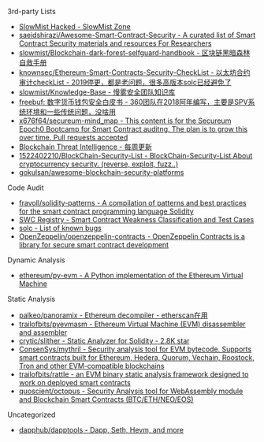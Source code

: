 3rd-party Lists

* [SlowMist Hacked - SlowMist Zone](https://hacked.slowmist.io/)
* [saeidshirazi/Awesome-Smart-Contract-Security - A curated list of Smart Contract Security materials and resources For Researchers](https://github.com/saeidshirazi/Awesome-Smart-Contract-Security)
* [slowmist/Blockchain-dark-forest-selfguard-handbook - 区块链黑暗森林自救手册](https://github.com/slowmist/Blockchain-dark-forest-selfguard-handbook)
* [knownsec/Ethereum-Smart-Contracts-Security-CheckList - 以太坊合约审计checkList - 2019停更，都是老问题，很多高版本solc已经避免了](https://github.com/knownsec/Ethereum-Smart-Contracts-Security-CheckList)
* [slowmist/Knowledge-Base - 慢雾安全团队知识库](https://github.com/slowmist/Knowledge-Base)
* [freebuf: 数字货币钱包安全白皮书 - 360团队在2018阿年编写，主要是SPV系统环境和一些传统问题，没啥用](https://www.freebuf.com/articles/paper/172937.html)
* [x676f64/secureum-mind_map - This content is for the Secureum Epoch0 Bootcamp for Smart Contract auditng. The plan is to grow this over time. Pull requests accepted](https://github.com/x676f64/secureum-mind_map)
* [Blockchain Threat Intelligence - 每周更新](https://www.blockthreat.io/archive?sort=new)
* [1522402210/BlockChain-Security-List - BlockChain-Security-List About cryptocurrency security. (reverse, exploit, fuzz..)](https://github.com/1522402210/BlockChain-Security-List)
* [gokulsan/awesome-blockchain-security-platforms](https://github.com/gokulsan/awesome-blockchain-security-platforms)

Code Audit

* [fravoll/solidity-patterns - A compilation of patterns and best practices for the smart contract programming language Solidity](https://github.com/fravoll/solidity-patterns)
* [SWC Registry - Smart Contract Weakness Classification and Test Cases](https://swcregistry.io/)
* [solc - List of known bugs](https://docs.soliditylang.org/en/v0.8.10/bugs.html#list-of-known-bugs)
* [OpenZeppelin/openzeppelin-contracts - OpenZeppelin Contracts is a library for secure smart contract development](https://github.com/OpenZeppelin/openzeppelin-contracts)

Dynamic Analysis

* [ethereum/py-evm - A Python implementation of the Ethereum Virtual Machine](https://github.com/ethereum/py-evm)

Static Analysis

* [palkeo/panoramix - Ethereum decompiler - etherscan在用](https://github.com/palkeo/panoramix)
* [trailofbits/pyevmasm - Ethereum Virtual Machine (EVM) disassembler and assembler](https://github.com/trailofbits/pyevmasm)
* [crytic/slither - Static Analyzer for Solidity - 2.8K star](https://github.com/crytic/slither)
* [ConsenSys/mythril - Security analysis tool for EVM bytecode. Supports smart contracts built for Ethereum, Hedera, Quorum, Vechain, Roostock, Tron and other EVM-compatible blockchains](https://github.com/ConsenSys/mythril)
* [trailofbits/rattle - an EVM binary static analysis framework designed to work on deployed smart contracts](https://github.com/trailofbits/rattle)
* [quoscient/octopus - Security Analysis tool for WebAssembly module and Blockchain Smart Contracts (BTC/ETH/NEO/EOS)](https://github.com/quoscient/octopus)

Uncategorized

* [dapphub/dapptools - Dapp, Seth, Hevm, and more](https://github.com/dapphub/dapptools)
